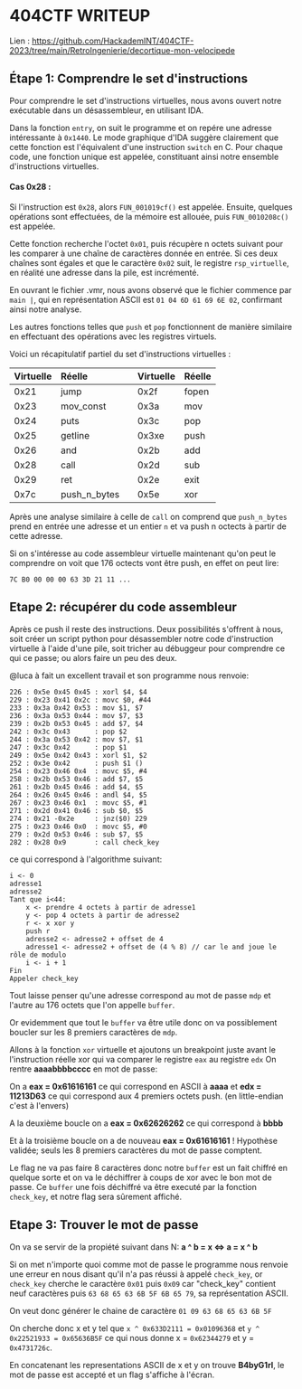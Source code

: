 # 404CTF WRITEUP
Lien : https://github.com/HackademINT/404CTF-2023/tree/main/RetroIngenierie/decortique-mon-velocipede
## Étape 1: Comprendre le set d'instructions

Pour comprendre le set d'instructions virtuelles, nous avons ouvert notre exécutable dans un désassembleur, en utilisant IDA.

Dans la fonction `entry`, on suit le programme et on repére une adresse intéressante à `0x1440`. Le mode graphique d'IDA suggère clairement que cette fonction est l'équivalent d'une instruction `switch` en C. Pour chaque code, une fonction unique est appelée, constituant ainsi notre ensemble d'instructions virtuelles.

#### Cas 0x28 :
Si l'instruction est `0x28`, alors `FUN_001019cf()` est appelée. Ensuite, quelques opérations sont effectuées, de la mémoire est allouée, puis `FUN_0010208c()` est appelée.

Cette fonction recherche l'octet `0x01`, puis récupère n octets suivant pour les comparer à une chaîne de caractères donnée en entrée. Si ces deux chaînes sont égales et que le caractère `0x02` suit, le registre `rsp_virtuelle`, en réalité une adresse dans la pile, est incrémenté.

En ouvrant le fichier .vmr, nous avons observé que le fichier commence par `main |`, qui en représentation ASCII est `01 04 6D 61 69 6E 02`, confirmant ainsi notre analyse.

Les autres fonctions telles que `push` et `pop` fonctionnent de manière similaire en effectuant des opérations avec les registres virtuels.

Voici un récapitulatif partiel du set d'instructions virtuelles :

| Virtuelle  | Réelle    |      | Virtuelle  | Réelle    |
|:----------|:----------|:-----|:----------|:----------|
| 0x21      | jump      |      | 0x2f      | fopen     |
| 0x23      | mov_const |      | 0x3a      | mov       | 
| 0x24      | puts      |      | 0x3c      | pop       |
| 0x25      | getline   |      | 0x3xe     | push      |
| 0x26      | and       |      | 0x2b      | add       |
| 0x28      | call      |      | 0x2d      | sub       | 
| 0x29      | ret       |      | 0x2e      | exit      |
| 0x7c      | push_n_bytes|   | 0x5e      | xor       |


Après une analyse similaire à celle de `call` on comprend que `push_n_bytes` prend en entrée une adresse et un entier `n` et va push n octects à partir de cette adresse.


Si on s'intéresse au code assembleur virtuelle maintenant qu'on peut le comprendre on voit que 176 octects vont être push, en effet on peut lire:

`7C B0 00 00 00 63 3D 21 11 ...`


## Etape 2: récupérer du code assembleur
Après ce push il reste des instructions.
Deux possibilités s'offrent à nous, soit créer un script python pour désassembler notre code d'instruction virtuelle à l'aide d'une pile, soit tricher au débuggeur pour comprendre ce qui ce passe; ou alors faire un peu des deux.

@luca à fait un excellent travail et son programme nous renvoie:

```
226 : 0x5e 0x45 0x45 : xorl $4, $4
229 : 0x23 0x41 0x2c : movc $0, #44
233 : 0x3a 0x42 0x53 : mov $1, $7
236 : 0x3a 0x53 0x44 : mov $7, $3
239 : 0x2b 0x53 0x45 : add $7, $4
242 : 0x3c 0x43      : pop $2
244 : 0x3a 0x53 0x42 : mov $7, $1
247 : 0x3c 0x42      : pop $1
249 : 0x5e 0x42 0x43 : xorl $1, $2
252 : 0x3e 0x42      : push $1 ()
254 : 0x23 0x46 0x4  : movc $5, #4
258 : 0x2b 0x53 0x46 : add $7, $5
261 : 0x2b 0x45 0x46 : add $4, $5
264 : 0x26 0x45 0x46 : andl $4, $5
267 : 0x23 0x46 0x1  : movc $5, #1
271 : 0x2d 0x41 0x46 : sub $0, $5
274 : 0x21 -0x2e     : jnz($0) 229
275 : 0x23 0x46 0x0  : movc $5, #0
279 : 0x2d 0x53 0x46 : sub $7, $5
282 : 0x28 0x9       : call check_key
```
ce qui correspond à l'algorithme suivant:
```
i <- 0
adresse1
adresse2
Tant que i<44:
	x <- prendre 4 octets à partir de adresse1
	y <- pop 4 octets à partir de adresse2
	r <- x xor y
	push r
	adresse2 <- adresse2 + offset de 4
	adresse1 <- adresse2 + offset de (4 % 8) // car le and joue le rôle de modulo
	i <- i + 1
Fin
Appeler check_key  	
```

Tout laisse penser qu'une adresse correspond au mot de passe `mdp` et l'autre au 176 octets que l'on appelle `buffer`.

Or evidemment que tout le `buffer` va être utile donc on va possiblement boucler sur les 8 premiers caractères de `mdp`.

Allons à la fonction `xor` virtuelle et ajoutons un breakpoint juste avant le l'instruction réelle xor qui va comparer le registre `eax` au registre `edx`
On rentre **aaaabbbbcccc** en mot de passe:

On a **eax = 0x61616161** ce qui correspond en ASCII à **aaaa** et **edx = 11213D63** ce qui correspond aux 4 premiers octets push. (en little-endian c'est à l'envers)

A la deuxième boucle on a **eax = 0x62626262** ce qui correspond à **bbbb**

Et à la troisième boucle on a de nouveau **eax = 0x61616161** ! Hypothèse validée; seuls les 8 premiers caractères du mot de passe comptent.

Le flag ne va pas faire 8 caractères donc notre `buffer` est un fait chiffré en quelque sorte et on va le déchiffrer à coups de xor avec le bon mot de passe. Ce `buffer` une fois déchiffré va être executé par la fonction `check_key`, et notre flag sera sûrement affiché.

## Etape 3: Trouver le mot de passe
On va se servir de la propiété suivant dans N: **a ^ b = x ⇔ a = x ^ b**

Si on met n'importe quoi comme mot de passe le programme nous renvoie une erreur en nous disant qu'il n'a pas réussi à appelé `check_key`, or `check_key` cherche le caractère `0x01` puis `0x09` car "check_key" contient neuf caractères puis  `63 68 65 63 6B 5F 6B 65 79`, sa représentation ASCII.

On veut donc générer le chaine de caractère `01 09 63 68 65 63 6B 5F`

On cherche donc x et y tel que `x ^ 0x633D2111 = 0x01096368` et `y ^ 0x22521933 = 0x65636B5F`
ce qui nous donne x = `0x62344279` et y = `0x4731726c`.

En concatenant les representations ASCII de x et y on trouve **B4byG1rl**, le mot de passe est accepté et un flag s'affiche à l'écran.

 
